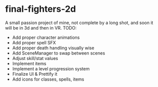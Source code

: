 # final-fighters-2d
A small passion project of mine, not complete by a long shot, and soon it will be in 3d and then in VR.
TODO:
- Add proper character animations
- Add proper spell SFX
- Add proper death handling visually wise
- Add SceneManager to swap between scenes
- Adjust skill/stat values
- Implement items
- Implement a level progression system
- Finalize UI & Prettify it
- Add icons for classes, spells, items
